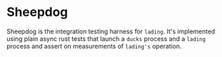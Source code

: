 # Sheepdog

Sheepdog is the integration testing harness for `lading`. It's implemented using
plain async rust tests that launch a `ducks` process and a `lading` process and
assert on measurements of `lading's` operation.